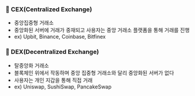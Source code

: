 ### 📌 CEX(Centralized Exchange)
+ 중앙집중형 거래소
+ 중앙화된 서버에 거래가 중재되고 사용자는 중앙 거래소 플랫폼을 통해 거래를 진행
+ ex) Upbit, Binance, Coinbase, Bitfinex

### 📌 DEX(Decentralized Exchange)
+ 탈중앙화 거래소
+ 블록체인 위에서 작동하며 중앙 집중형 거래소와 달리 중앙화된 서버가 없다
+ 사용자는 개인 지갑을 통해 직접 거래
+ ex) Uniswap, SushiSwap, PancakeSwap